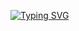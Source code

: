 [![Typing SVG](https://readme-typing-svg.demolab.com?font=Fira+Code&size=29&duration=10000&pause=1002&color=923CD7&background=38BFA219&center=true&multiline=true&random=false&width=435&lines=%F0%9F%90%88%E2%80%8D%E2%AC%9BHI+THERE%2C+I'M+YELENA!+%F0%9F%90%BE%F0%9F%90%BE)](https://git.io/typing-svg)

<!--
**BlackCat213/BlackCat213** is a ✨ _special_ ✨ repository because its `README.md` (this file) appears on your GitHub profile.

Here are some ideas to get you started:

- 🔭 I’m currently working on ...
- 🌱 I’m currently learning ...
- 👯 I’m looking to collaborate on ...
- 🤔 I’m looking for help with ...
- 💬 Ask me about ...
- 📫 How to reach me: ...
- 😄 Pronouns: ...
- ⚡ Fun fact: ...
-->
